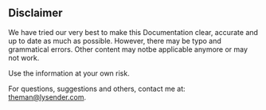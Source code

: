 ## Disclaimer

We have tried our very best to make this Documentation clear, accurate and up to date as much as possible. However, there may be typo and grammatical errors. Other content may notbe applicable anymore or may not work.

Use the information at your own risk.

For questions, suggestions and others, contact me at: <theman@lysender.com>.
